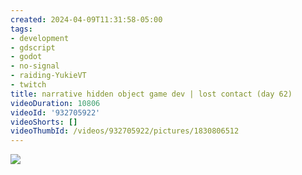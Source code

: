 ```yaml
---
created: 2024-04-09T11:31:58-05:00
tags:
- development
- gdscript
- godot
- no-signal
- raiding-YukieVT
- twitch
title: narrative hidden object game dev | lost contact (day 62)
videoDuration: 10806
videoId: '932705922'
videoShorts: []
videoThumbId: /videos/932705922/pictures/1830806512
---
```


![](20240409163158.jpg)

